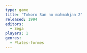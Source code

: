 ```yaml
---
type: game
title: 'Tokoro San no mahmahjan 2'
released: 1994
editors: 
  - Sega
players: 1
genres:
  - Plates-formes
---
```

